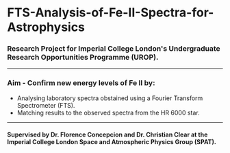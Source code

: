 # FTS-Analysis-of-Fe-II-Spectra-for-Astrophysics
### Research Project for Imperial College London's Undergraduate Research Opportunities Programme (UROP).
--------------------------------------------------------------------------------------------------
### Aim - Confirm new energy levels of Fe II by:
- Analysing laboratory spectra obstained using a Fourier Transform Spectrometer (FTS).
- Matching results to the observed spectra from the HR 6000 star.
--------------------------------------------------------------------------------------------------
#### Supervised by Dr. Florence Concepcion and Dr. Christian Clear at the Imperial College London Space and Atmospheric Physics Group (SPAT).
